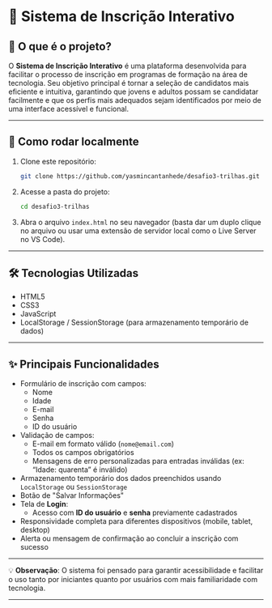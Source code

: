 
# 📝 Sistema de Inscrição Interativo

## 📌 O que é o projeto?

O **Sistema de Inscrição Interativo** é uma plataforma desenvolvida para facilitar o processo de inscrição em programas de formação na área de tecnologia. Seu objetivo principal é tornar a seleção de candidatos mais eficiente e intuitiva, garantindo que jovens e adultos possam se candidatar facilmente e que os perfis mais adequados sejam identificados por meio de uma interface acessível e funcional.

---

## 🚀 Como rodar localmente

1. Clone este repositório:
   ```bash
   git clone https://github.com/yasmincantanhede/desafio3-trilhas.git
   ```
2. Acesse a pasta do projeto:
   ```bash
   cd desafio3-trilhas
   ```
3. Abra o arquivo `index.html` no seu navegador (basta dar um duplo clique no arquivo ou usar uma extensão de servidor local como o Live Server no VS Code).

---

## 🛠 Tecnologias Utilizadas

- HTML5
- CSS3
- JavaScript
- LocalStorage / SessionStorage (para armazenamento temporário de dados)

---

## ✨ Principais Funcionalidades

- Formulário de inscrição com campos:
  - Nome
  - Idade
  - E-mail
  - Senha
  - ID do usuário
- Validação de campos:
  - E-mail em formato válido (`nome@email.com`)
  - Todos os campos obrigatórios
  - Mensagens de erro personalizadas para entradas inválidas (ex: “Idade: quarenta” é inválido)
- Armazenamento temporário dos dados preenchidos usando `LocalStorage` ou `SessionStorage`
- Botão de "Salvar Informações"
- Tela de **Login**:
  - Acesso com **ID do usuário** e **senha** previamente cadastrados
- Responsividade completa para diferentes dispositivos (mobile, tablet, desktop)
- Alerta ou mensagem de confirmação ao concluir a inscrição com sucesso

---

💡 **Observação**: O sistema foi pensado para garantir acessibilidade e facilitar o uso tanto por iniciantes quanto por usuários com mais familiaridade com tecnologia.

---

